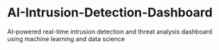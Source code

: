 # AI-Intrusion-Detection-Dashboard
AI-powered real-time intrusion detection and threat analysis dashboard using machine learning and data science
